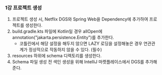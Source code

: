 ### 1강 프로젝트 생성
1. 프로젝트 생성 시, Netflix DGS와 Spring Web을 Dependency에 추가하여 프로젝트를 생성한다.
2. build.gradle.kts 파일에 Kotlin일 경우 allOpen에 annotation("jakarta.persistence.Entity")를 추가한다.
   - 코틀린에서 해당 설정을 해두지 않으면 LAZY 로딩을 설정해놓은 경우 연관관계가 정상적으로 작동하지 않을 수 있다. (필수)
3. resources 하위에 schema 디렉토리를 생성한다.
4. Schema 파일 생성 전 색인 생성을 위해 IntelliJ 마켓플레이스에서 DGS를 추가해준다.